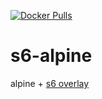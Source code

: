 [![Docker Pulls](https://img.shields.io/docker/pulls/andrewzah/base-alpine)](https://hub.docker.com/r/andrewzah/base-alpine)

# s6-alpine

alpine + [s6 overlay](https://skarnet.org/software/s6/overview.html)
